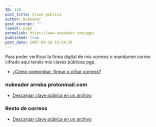 ```yaml
---
ID: 120
post_title: Clave pública
author: Nukeador
post_excerpt: ""
layout: page
permalink: https://www.nukeador.com/pgp/
published: true
post_date: 2007-04-16 15:34:36
---
```

Para poder verificar la firma digital de mis correos o mandarme correo cifrado aquí tenéis mis claves públicas pgp.
<ul>
 	<li><a href="https://www.malavida.com/es/analisis/pgp-para-novatos-que-es-como-se-usa-y-para-que-sirve-005360">¿Cómo comprobar, firmar o cifrar correos?</a></li>
</ul>
<h3>nukeador arroba protonmail.com</h3>
<ul>
 	<li><a href="http://www.nukeador.com/archivos/nukeador.protonmail.asc">Descargar clave pública en un archivo</a></li>
</ul>
<h3>Resto de correos</h3>
<ul>
 	<li><a href="http://www.nukeador.com/archivos/nukeador.asc">Descargar clave pública en un archivo</a></li>
</ul>